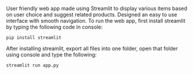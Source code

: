 User friendly web app made using Streamlit to display various items based on user choice and suggest related products. Designed an easy to use interface with smooth navigation.
To run the web app, first install streamlit by typing the following code in console:
```
pip install streamlit
```

After installing streamlit, export all files into one folder, open that folder using console and type the following:
```
streamlit run app.py
```
